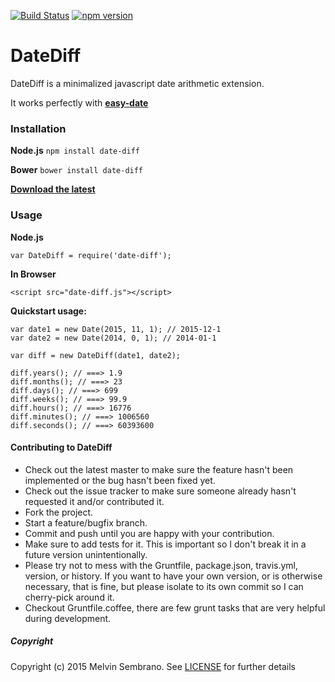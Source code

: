 [![Build Status](https://travis-ci.org/melvinsembrano/date-diff.svg)](https://travis-ci.org/melvinsembrano/date-diff)
[![npm version](https://badge.fury.io/js/date-diff.svg)](https://badge.fury.io/js/date-diff)
# DateDiff
DateDiff is a minimalized javascript date arithmetic extension.

It works perfectly with [**easy-date**](https://github.com/melvinsembrano/easy-date)

### Installation
**Node.js** `npm install date-diff`

**Bower** `bower install date-diff`

[**Download the latest**](https://github.com/melvinsembrano/date-diff/archive/master.zip)

### Usage
**Node.js**
```
var DateDiff = require('date-diff');
```
**In Browser**
```
<script src="date-diff.js"></script>
```
**Quickstart usage:**

```
var date1 = new Date(2015, 11, 1); // 2015-12-1
var date2 = new Date(2014, 0, 1); // 2014-01-1

var diff = new DateDiff(date1, date2);

diff.years(); // ===> 1.9
diff.months(); // ===> 23
diff.days(); // ===> 699
diff.weeks(); // ===> 99.9
diff.hours(); // ===> 16776
diff.minutes(); // ===> 1006560
diff.seconds(); // ===> 60393600
```

#### Contributing to DateDiff

* Check out the latest master to make sure the feature hasn't been implemented or the bug hasn't been fixed yet.
* Check out the issue tracker to make sure someone already hasn't requested it and/or contributed it.
* Fork the project.
* Start a feature/bugfix branch.
* Commit and push until you are happy with your contribution.
* Make sure to add tests for it. This is important so I don't break it in a future version unintentionally.
* Please try not to mess with the Gruntfile, package.json, travis.yml, version, or history. If you want to have your own version, or is otherwise necessary, that is fine, but please isolate to its own commit so I can cherry-pick around it.
* Checkout Gruntfile.coffee, there are few grunt tasks that are very helpful during development.

##### Copyright
Copyright (c) 2015 Melvin Sembrano. See [LICENSE](LICENSE) for further details
